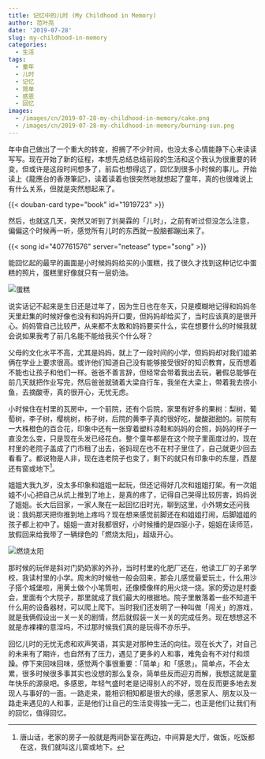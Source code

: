 ```yaml
---
title: 记忆中的儿时 (My Childhood in Memory)
author: 范叶亮
date: '2019-07-28'
slug: my-childhood-in-memory
categories:
  - 生活
tags:
  - 童年
  - 儿时
  - 记忆
  - 简单
  - 感恩
  - 回忆
images:
  - /images/cn/2019-07-28-my-childhood-in-memory/cake.png
  - /images/cn/2019-07-28-my-childhood-in-memory/burning-sun.png
---
```


年中自己做出了一个重大的转变，担搁了不少时间，也没太多心情能静下心来读读写写。现在开始了新的征程，本想先总结总结前段的生活和这个我认为很重要的转变，但或许是这段时间想多了，前后也想得远了，回忆到很多小时候的事儿。开始读上《龍應台的香港筆記》，读着读着也很突然地就想起了童年，真的也很难说上有什么关系，但就是突然想起来了。

{{< douban-card type="book" id="1919723" >}}

然后，也就这几天，突然又听到了刘昊霖的「儿时」，之前有听过但没怎么注意，偏偏这个时候再一听，感觉所有儿时的东西就一股脑都蹦出来了。

{{< song id="407761576" server="netease" type="song" >}}

能回忆起的最早的画面是小时候妈妈给买的小蛋糕，找了很久才找到这种记忆中蛋糕的照片，蛋糕里好像就只有一层奶油。

![蛋糕](/images/cn/2019-07-28-my-childhood-in-memory/cake.png)

说实话记不起来是生日还是过年了，因为生日也在冬天，只是模糊地记得和妈妈冬天里赶集的时候好像也没有和妈妈开口要，但妈妈却给买了，当时应该真的是很开心。妈妈管自己比较严，从来都不太敢和妈妈要买什么，实在想要什么的时候我就会说如果我考了前几名能不能给我买个什么呀？

父母的文化水平不高，尤其是妈妈，就上了一段时间的小学，但妈妈却对我们姐弟俩在学业上要求很高。或许他们知道自己没有能够接受很好的知识教育，反而想着不能也让孩子和他们一样。爸爸不善言辞，但经常会带着我出去玩，暑假总能够在前几天就把作业写完，然后爸爸就骑着大梁自行车，我坐在大梁上，带着我去捞小鱼，去摘酸枣，真的很开心，无忧无虑。

小时候住在村里的瓦房中，一个前院，还有个后院，家里有好多的果树：梨树，葡萄树，李子树，樱桃树，柿子树，后院的黄李子真的很好吃，酸酸甜甜的。前院有一大株橙色的百合花，印象中还有一张穿着塑料凉鞋和妈妈的合照，妈妈的样子一直没怎么变，只是现在头发已经花白。整个童年都是在这个院子里面度过的，现在村里的老院子盖成了门市租了出去，爸妈现在也不在村子里住了，自己就更少回去看看了。都说物是人非，现在连老院子也变了，剩下的就只有印象中的东屋，西屋还有窗或地下[^chuanghuodixia]。

姐姐大我九岁，没太多印象和姐姐一起玩，但还记得好几次和姐姐打架。有一次姐姐不小心把自己从炕上推到了地上，是真的疼了，记得自己哭得比较厉害，妈妈说了姐姐。长大后回家，一家人聚在一起回忆旧时光，聊到这里，小外甥女还问我说：我妈那天把你推到地上疼吗？现在想来感觉前脚还在和姐姐打闹，后脚姐姐的孩子都上初中了。姐姐一直对我都很好，小时候播的是四驱小子，姐姐在读师范，放假回来给我带了一辆绿色的「燃烧太阳」，超级开心。

![燃烧太阳](/images/cn/2019-07-28-my-childhood-in-memory/burning-sun.png)

那时候的玩伴是斜对门奶奶家的外孙，当时村里的化肥厂还在，他读工厂的子弟学校，我读村里的小学。周末的时候他一般会回来，那会儿感觉最爱玩土，什么用沙子搭个城堡啦，用黄土做个小笔筒啦，还像模像样的用火烧一烧。家的旁边是村委会，里面有个大院子，那里就成了我们最大的根据地。院子里散落着一些不知道干什么用的设备器材，可以爬上爬下。当时我们还发明了一种叫做「闯关」的游戏，就是我俩假设出一关一关的剧情，然后就假装一关一关的完成任务。现在想想这不就是赤裸裸的意淫吗，不过那时候我们真的是玩得不亦乐乎。

回忆儿时的无忧无虑和欢声笑语，其实是对那种生活的向往。现在长大了，对自己的未来有了期许，也自然有了压力，遇见了更多的人和事，难免会有不对付和烦躁。停下来回味回味，感觉两个事很重要：「简单」和「感恩」。简单点，不会太累，很多时候很多事其实也没想的那么复杂，简单些反而迎刃而解，我想这就是童年快乐的源泉吧。多感恩，年轻气盛时老是记得别人的不好，现在反而更多地去发现人与事好的一面。一路走来，能相识相知都是很大的缘，感恩家人、朋友以及一路走来遇见的人和事，正是他们让自己的生活变得独一无二，也正是他们让我们有的回忆，值得回忆。

[^chuanghuodixia]: 唐山话，老家的房子一般就是两间卧室在两边，中间算是大厅，做饭，吃饭都在这，我们就叫这儿窗或地下。
